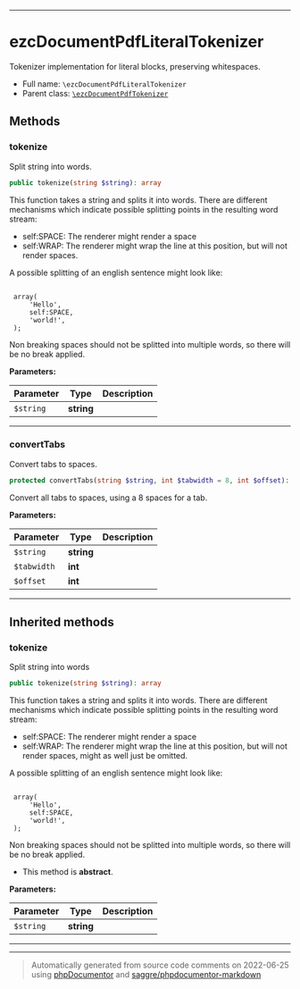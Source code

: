 ***

# ezcDocumentPdfLiteralTokenizer

Tokenizer implementation for literal blocks, preserving whitespaces.



* Full name: `\ezcDocumentPdfLiteralTokenizer`
* Parent class: [`\ezcDocumentPdfTokenizer`](./ezcDocumentPdfTokenizer.md)




## Methods


### tokenize

Split string into words.

```php
public tokenize(string $string): array
```

This function takes a string and splits it into words. There are
different mechanisms which indicate possible splitting points in the
resulting word stream:

- self:SPACE: The renderer might render a space
- self:WRAP: The renderer might wrap the line at this position, but will
  not render spaces.

A possible splitting of an english sentence might look like:

<code>
 array(
     'Hello',
     self:SPACE,
     'world!',
 );
</code>

Non breaking spaces should not be splitted into multiple words, so there
will be no break applied.






**Parameters:**

| Parameter | Type | Description |
|-----------|------|-------------|
| `$string` | **string** |  |




***

### convertTabs

Convert tabs to spaces.

```php
protected convertTabs(string $string, int $tabwidth = 8, int $offset): string
```

Convert all tabs to spaces, using a 8 spaces for a tab.






**Parameters:**

| Parameter | Type | Description |
|-----------|------|-------------|
| `$string` | **string** |  |
| `$tabwidth` | **int** |  |
| `$offset` | **int** |  |




***


## Inherited methods


### tokenize

Split string into words

```php
public tokenize(string $string): array
```

This function takes a string and splits it into words. There are
different mechanisms which indicate possible splitting points in the
resulting word stream:

- self:SPACE: The renderer might render a space
- self:WRAP: The renderer might wrap the line at this position, but will
  not render spaces, might as well just be omitted.

A possible splitting of an english sentence might look like:

<code>
 array(
     'Hello',
     self:SPACE,
     'world!',
 );
</code>

Non breaking spaces should not be splitted into multiple words, so there
will be no break applied.


* This method is **abstract**.



**Parameters:**

| Parameter | Type | Description |
|-----------|------|-------------|
| `$string` | **string** |  |




***


***
> Automatically generated from source code comments on 2022-06-25 using [phpDocumentor](http://www.phpdoc.org/) and [saggre/phpdocumentor-markdown](https://github.com/Saggre/phpDocumentor-markdown)
